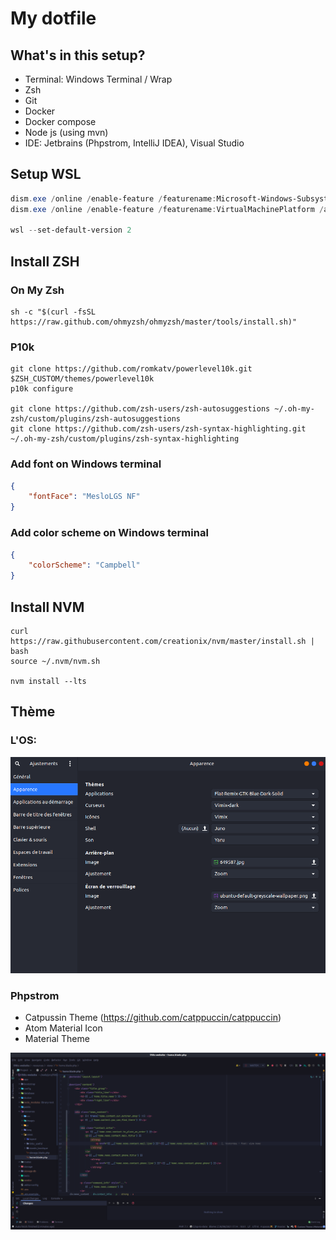 # My dotfile

## What's in this setup?

- Terminal: Windows Terminal / Wrap
- Zsh
- Git
- Docker
- Docker compose
- Node js (using mvn)
- IDE: Jetbrains (Phpstrom, IntelliJ IDEA), Visual Studio

## Setup WSL

```powershell 
dism.exe /online /enable-feature /featurename:Microsoft-Windows-Subsystem-Linux /all
dism.exe /online /enable-feature /featurename:VirtualMachinePlatform /all

wsl --set-default-version 2
```

## Install ZSH 

### On My Zsh
```shell
sh -c "$(curl -fsSL https://raw.github.com/ohmyzsh/ohmyzsh/master/tools/install.sh)"
```

### P10k
```shell
git clone https://github.com/romkatv/powerlevel10k.git $ZSH_CUSTOM/themes/powerlevel10k
p10k configure

git clone https://github.com/zsh-users/zsh-autosuggestions ~/.oh-my-zsh/custom/plugins/zsh-autosuggestions
git clone https://github.com/zsh-users/zsh-syntax-highlighting.git ~/.oh-my-zsh/custom/plugins/zsh-syntax-highlighting
```

### Add font on Windows terminal
```json
{
    "fontFace": "MesloLGS NF"
}
```

### Add color scheme on Windows terminal
```json
{
    "colorScheme": "Campbell"
}
```


## Install NVM
```shell
curl https://raw.githubusercontent.com/creationix/nvm/master/install.sh | bash 
source ~/.nvm/nvm.sh

nvm install --lts 
```

## Thème

### L'OS: 

[![Config Théme](img/ajustement_config.png)](https://raw.githubusercontent.com/theomeunier/dotfile/master/img/ajustement_config.png)

### Phpstrom

- Catpussin Theme (https://github.com/catppuccin/catppuccin)
- Atom Material Icon 
- Material Theme

[![Config Thème](img/theme_phpstrom.png)](https://raw.githubusercontent.com/theomeunier/dotfile/master/img/theme_phpstrom.png)
